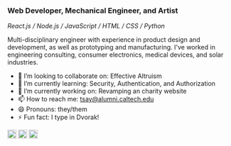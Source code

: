### Web Developer, Mechanical Engineer, and Artist

*React.js / Node.js / JavaScript / HTML / CSS / Python*

Multi-disciplinary engineer with experience in product design and development, as well as prototyping and manufacturing. I've worked in engineering consulting, consumer electronics, medical devices, and solar industries. 

- 👯 I’m looking to collaborate on: Effective Altruism 
- 🌱 I’m currently learning: Security, Authentication, and Authorization 
- 🔭 I’m currently working on: Revamping an charity website 
- 📫 How to reach me: tsay@alumni.caltech.edu 
- 😄 Pronouns: they/them 
- ⚡ Fun fact: I type in Dvorak! 


[<img src='https://cdn.jsdelivr.net/npm/simple-icons@3.0.1/icons/github.svg' alt='github' height='20'>](https://github.com/tzonglian)  [<img src='https://cdn.jsdelivr.net/npm/simple-icons@3.0.1/icons/linkedin.svg' alt='linkedin' height='20'>](https://www.linkedin.com/in/tltsay/)  [<img src='https://cdn.jsdelivr.net/npm/simple-icons@3.0.1/icons/behance.svg' alt='behance' height='20'>](be.net/tsay)  
